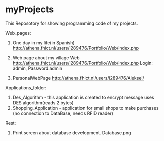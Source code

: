 myProjects
=======
This Reposotory for showing programming code of my projects.

Web_pages:
1) One day in my life(in Spanish)  
http://athena.fhict.nl/users/i289476/Portfolio/Web/index.php

2) Web page about my village
Web http://athena.fhict.nl/users/i289476/Portfolio/Web/index.php
Login: admin, Password:admin

3) PersonalWebPage
http://athena.fhict.nl/users/i289476/Aleksei/

Applications_folder:
1) Des_Algorithm - this application is created to encrypt message uses DES algorithm(reads 2 bytes)
2) Shopping_Application - application for small shops to make purchases (no connection to DataBase, needs RFID reader)

Rest:
1) Print screen about database development.
Database.png

	
